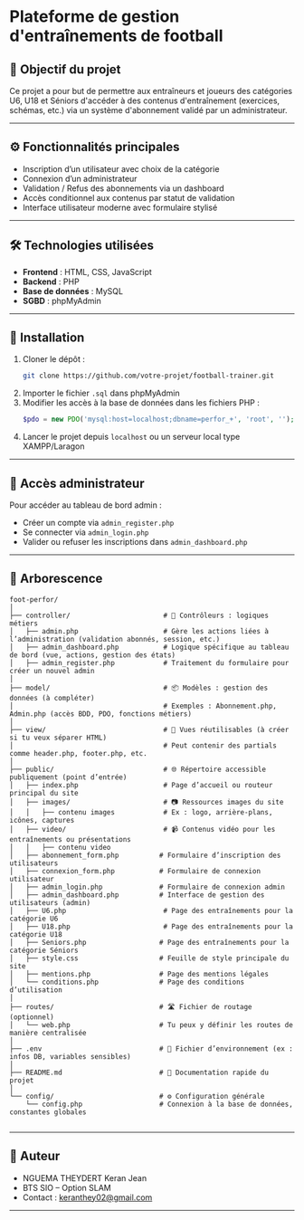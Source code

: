 # Plateforme de gestion d'entraînements de football

## 🎯 Objectif du projet

Ce projet a pour but de permettre aux entraîneurs et joueurs des catégories U6, U18 et Séniors d'accéder à des contenus d'entraînement (exercices, schémas, etc.) via un système d'abonnement validé par un administrateur.

---

## ⚙️ Fonctionnalités principales

- Inscription d’un utilisateur avec choix de la catégorie
- Connexion d’un administrateur
- Validation / Refus des abonnements via un dashboard
- Accès conditionnel aux contenus par statut de validation
- Interface utilisateur moderne avec formulaire stylisé

---

## 🛠️ Technologies utilisées

- **Frontend** : HTML, CSS, JavaScript
- **Backend** : PHP
- **Base de données** : MySQL
- **SGBD** : phpMyAdmin

---

## 🔧 Installation

1. Cloner le dépôt :
   ```bash
   git clone https://github.com/votre-projet/football-trainer.git
   ```
2. Importer le fichier `.sql` dans phpMyAdmin
3. Modifier les accès à la base de données dans les fichiers PHP :
   ```php
   $pdo = new PDO('mysql:host=localhost;dbname=perfor_+', 'root', '');
   ```
4. Lancer le projet depuis `localhost` ou un serveur local type XAMPP/Laragon

---

## 🔐 Accès administrateur

Pour accéder au tableau de bord admin :
- Créer un compte via `admin_register.php`
- Se connecter via `admin_login.php`
- Valider ou refuser les inscriptions dans `admin_dashboard.php`

---

## 📁 Arborescence

```
foot-perfor/
│
├── controller/                       # 🧠 Contrôleurs : logiques métiers
│   ├── admin.php                     # Gère les actions liées à l’administration (validation abonnés, session, etc.)
│   ├── admin_dashboard.php           # Logique spécifique au tableau de bord (vue, actions, gestion des états)
│   ├── admin_register.php            # Traitement du formulaire pour créer un nouvel admin
│
├── model/                            # 📦 Modèles : gestion des données (à compléter)
│                                     # Exemples : Abonnement.php, Admin.php (accès BDD, PDO, fonctions métiers)
│
├── view/                             # 🎨 Vues réutilisables (à créer si tu veux séparer HTML)
│                                     # Peut contenir des partials comme header.php, footer.php, etc.
│
├── public/                           # 🌐 Répertoire accessible publiquement (point d’entrée)
│   ├── index.php                     # Page d’accueil ou routeur principal du site
│   ├── images/                       # 📷 Ressources images du site
│   │   ├── contenu images            # Ex : logo, arrière-plans, icônes, captures
│   ├── video/                        # 📹 Contenus vidéo pour les entraînements ou présentations
│   │   ├── contenu video
│   ├── abonnement_form.php          # Formulaire d’inscription des utilisateurs
│   ├── connexion_form.php           # Formulaire de connexion utilisateur
│   ├── admin_login.php              # Formulaire de connexion admin
│   ├── admin_dashboard.php          # Interface de gestion des utilisateurs (admin)
│   ├── U6.php                        # Page des entraînements pour la catégorie U6
│   ├── U18.php                       # Page des entraînements pour la catégorie U18
│   ├── Seniors.php                  # Page des entraînements pour la catégorie Séniors
│   ├── style.css                    # Feuille de style principale du site
│   ├── mentions.php                 # Page des mentions légales
│   └── conditions.php               # Page des conditions d’utilisation
│
├── routes/                          # 🛣️ Fichier de routage (optionnel)
│   └── web.php                      # Tu peux y définir les routes de manière centralisée
│
├── .env                             # 🔐 Fichier d’environnement (ex : infos DB, variables sensibles)
│
├── README.md                        # 📄 Documentation rapide du projet
│
└── config/                          # ⚙️ Configuration générale
    └── config.php                   # Connexion à la base de données, constantes globales
             

```

---

## 📌 Auteur

- NGUEMA THEYDERT Keran Jean
- BTS SIO – Option SLAM
- Contact : keranthey02@gmail.com

---

